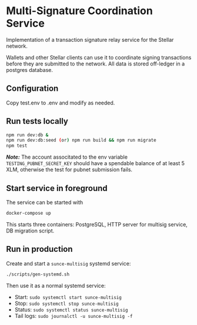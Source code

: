 # Multi-Signature Coordination Service

Implementation of a transaction signature relay service for the Stellar network.

Wallets and other Stellar clients can use it to coordinate signing transactions before they are submitted to the network. All data is stored off-ledger in a postgres database.

## Configuration

Copy test.env to .env and modify as needed.

## Run tests locally

```sh
npm run dev:db &
npm run dev:db:seed (or) npm run build && npm run migrate
npm test
```

***Note:***
The account associtated to the env variable `TESTING_PUBNET_SECRET_KEY` should have a spendable balance of at least 5 XLM, otherwise the test for pubnet submission fails.

## Start service in foreground

The service can be started with

```sh
docker-compose up
```

This starts three containers: PostgreSQL, HTTP server for multisig service, DB migration script.

## Run in production

Create and start a `sunce-multisig` systemd service:

```sh
./scripts/gen-systemd.sh
```

Then use it as a normal systemd service:

- Start: `sudo systemctl start sunce-multisig`
- Stop: `sudo systemctl stop sunce-multisig`
- Status: `sudo systemctl status sunce-multisig`
- Tail logs: `sudo journalctl -u sunce-multisig -f`

